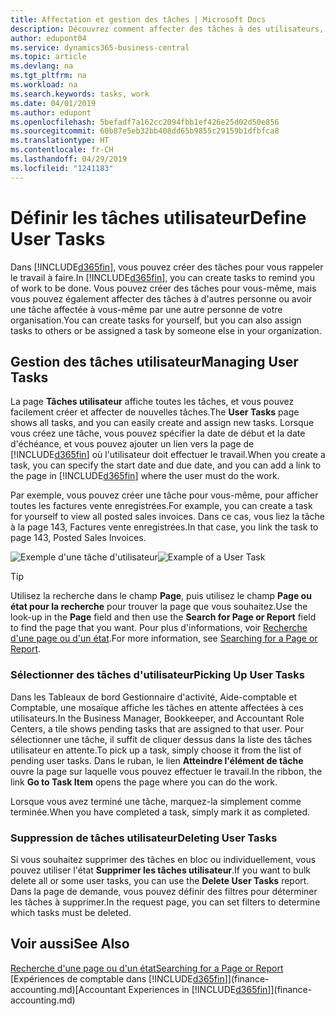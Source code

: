 ```yaml
---
title: Affectation et gestion des tâches | Microsoft Docs
description: Découvrez comment affecter des tâches à des utilisateurs, y compris votre comptable, dans Business Central
author: edupont04
ms.service: dynamics365-business-central
ms.topic: article
ms.devlang: na
ms.tgt_pltfrm: na
ms.workload: na
ms.search.keywords: tasks, work
ms.date: 04/01/2019
ms.author: edupont
ms.openlocfilehash: 5befadf7a162cc2094fbb1ef426e25d02d50e856
ms.sourcegitcommit: 60b87e5eb32bb408dd65b9855c29159b1dfbfca8
ms.translationtype: HT
ms.contentlocale: fr-CH
ms.lasthandoff: 04/29/2019
ms.locfileid: "1241183"
---
```

# <a name="define-user-tasks"></a><span data-ttu-id="82ede-103">Définir les tâches utilisateur</span><span class="sxs-lookup"><span data-stu-id="82ede-103">Define User Tasks</span></span>
<span data-ttu-id="82ede-104">Dans [!INCLUDE[d365fin](includes/d365fin_md.md)], vous pouvez créer des tâches pour vous rappeler le travail à faire.</span><span class="sxs-lookup"><span data-stu-id="82ede-104">In [!INCLUDE[d365fin](includes/d365fin_md.md)], you can create tasks to remind you of work to be done.</span></span> <span data-ttu-id="82ede-105">Vous pouvez créer des tâches pour vous-même, mais vous pouvez également affecter des tâches à d'autres personne ou avoir une tâche affectée à vous-même par une autre personne de votre organisation.</span><span class="sxs-lookup"><span data-stu-id="82ede-105">You can create tasks for yourself, but you can also assign tasks to others or be assigned a task by someone else in your organization.</span></span>  

## <a name="managing-user-tasks"></a><span data-ttu-id="82ede-106">Gestion des tâches utilisateur</span><span class="sxs-lookup"><span data-stu-id="82ede-106">Managing User Tasks</span></span>
<span data-ttu-id="82ede-107">La page **Tâches utilisateur** affiche toutes les tâches, et vous pouvez facilement créer et affecter de nouvelles tâches.</span><span class="sxs-lookup"><span data-stu-id="82ede-107">The **User Tasks** page shows all tasks, and you can easily create and assign new tasks.</span></span> <span data-ttu-id="82ede-108">Lorsque vous créez une tâche, vous pouvez spécifier la date de début et la date d'échéance, et vous pouvez ajouter un lien vers la page de [!INCLUDE[d365fin](includes/d365fin_md.md)] où l'utilisateur doit effectuer le travail.</span><span class="sxs-lookup"><span data-stu-id="82ede-108">When you create a task, you can specify the start date and due date, and you can add a link to the page in [!INCLUDE[d365fin](includes/d365fin_md.md)] where the user must do the work.</span></span>  

<span data-ttu-id="82ede-109">Par exemple, vous pouvez créer une tâche pour vous-même, pour afficher toutes les factures vente enregistrées.</span><span class="sxs-lookup"><span data-stu-id="82ede-109">For example, you can create a task for yourself to view all posted sales invoices.</span></span> <span data-ttu-id="82ede-110">Dans ce cas, vous liez la tâche à la page 143, Factures vente enregistrées.</span><span class="sxs-lookup"><span data-stu-id="82ede-110">In that case, you link the task to page 143, Posted Sales Invoices.</span></span>  

<span data-ttu-id="82ede-111">![Exemple d'une tâche d'utilisateur](media/across-user-tasks/sample-user-task.png "Exemple d'une tâche d'utilisateur")</span><span class="sxs-lookup"><span data-stu-id="82ede-111">![Example of a User Task](media/across-user-tasks/sample-user-task.png "Example of a user task")</span></span>

> [!TIP]  
>  <span data-ttu-id="82ede-112">Utilisez la recherche dans le champ **Page**, puis utilisez le champ **Page ou état pour la recherche** pour trouver la page que vous souhaitez.</span><span class="sxs-lookup"><span data-stu-id="82ede-112">Use the look-up in the **Page** field and then use the **Search for Page or Report** field to find the page that you want.</span></span> <span data-ttu-id="82ede-113">Pour plus d'informations, voir [Recherche d'une page ou d'un état](ui-search.md).</span><span class="sxs-lookup"><span data-stu-id="82ede-113">For more information, see [Searching for a Page or Report](ui-search.md).</span></span>  

### <a name="picking-up-user-tasks"></a><span data-ttu-id="82ede-114">Sélectionner des tâches d'utilisateur</span><span class="sxs-lookup"><span data-stu-id="82ede-114">Picking Up User Tasks</span></span>
<span data-ttu-id="82ede-115">Dans les Tableaux de bord Gestionnaire d'activité, Aide-comptable et Comptable, une mosaïque affiche les tâches en attente affectées à ces utilisateurs.</span><span class="sxs-lookup"><span data-stu-id="82ede-115">In the Business Manager, Bookkeeper, and Accountant Role Centers, a tile shows pending tasks that are assigned to that user.</span></span> <span data-ttu-id="82ede-116">Pour sélectionner une tâche, il suffit de cliquer dessus dans la liste des tâches utilisateur en attente.</span><span class="sxs-lookup"><span data-stu-id="82ede-116">To pick up a task, simply choose it from the list of pending user tasks.</span></span> <span data-ttu-id="82ede-117">Dans le ruban, le lien **Atteindre l'élément de tâche** ouvre la page sur laquelle vous pouvez effectuer le travail.</span><span class="sxs-lookup"><span data-stu-id="82ede-117">In the ribbon, the link **Go to Task Item** opens the page where you can do the work.</span></span>  

<span data-ttu-id="82ede-118">Lorsque vous avez terminé une tâche, marquez-la simplement comme terminée.</span><span class="sxs-lookup"><span data-stu-id="82ede-118">When you have completed a task, simply mark it as completed.</span></span>  

### <a name="deleting-user-tasks"></a><span data-ttu-id="82ede-119">Suppression de tâches utilisateur</span><span class="sxs-lookup"><span data-stu-id="82ede-119">Deleting User Tasks</span></span>
<span data-ttu-id="82ede-120">Si vous souhaitez supprimer des tâches en bloc ou individuellement, vous pouvez utiliser l'état **Supprimer les tâches utilisateur**.</span><span class="sxs-lookup"><span data-stu-id="82ede-120">If you want to bulk delete all or some user tasks, you can use the **Delete User Tasks** report.</span></span> <span data-ttu-id="82ede-121">Dans la page de demande, vous pouvez définir des filtres pour déterminer les tâches à supprimer.</span><span class="sxs-lookup"><span data-stu-id="82ede-121">In the request page, you can set filters to determine which tasks must be deleted.</span></span>  

## <a name="see-also"></a><span data-ttu-id="82ede-122">Voir aussi</span><span class="sxs-lookup"><span data-stu-id="82ede-122">See Also</span></span>
[<span data-ttu-id="82ede-123">Recherche d'une page ou d'un état</span><span class="sxs-lookup"><span data-stu-id="82ede-123">Searching for a Page or Report</span></span>](ui-search.md)  
<span data-ttu-id="82ede-124">[Expériences de comptable dans [!INCLUDE[d365fin](includes/d365fin_md.md)]](finance-accounting.md)</span><span class="sxs-lookup"><span data-stu-id="82ede-124">[Accountant Experiences in [!INCLUDE[d365fin](includes/d365fin_md.md)]](finance-accounting.md)</span></span>  
